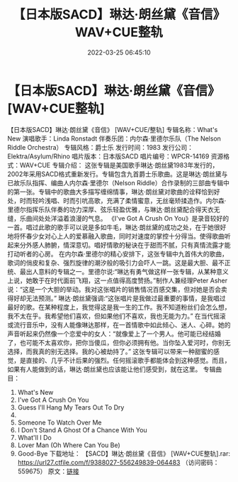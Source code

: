 ﻿---
title: 【日本版SACD】琳达·朗丝黛《音信》WAV+CUE整轨
date: 2022-03-25 06:45:10
categories: 外语音乐
tags: 外语音乐
---
# 【日本版SACD】琳达·朗丝黛《音信》[WAV+CUE整轨]

【日本版SACD】琳达·朗丝黛《音信》 [WAV+CUE/整轨]
专辑名称：What's New
演唱歌手：Linda Ronstadt
伴奏乐团：内尔森·里德尔乐队（The Nelson Riddle Orchestra）
专辑风格：爵士乐
发行时间：1983
发行公司：Elektra/Asylum/Rhino
唱片版本：日本版SACD
唱片编号：WPCR-14169
资源格式：WAV+CUE
专辑介绍：
这张专辑是美国歌手琳达·朗丝黛1983年发行的，2002年采用SACD格式重新发行。专辑包含九首爵士乐歌曲。这是琳达·朗丝黛与已故乐队指挥、编曲人内尔森·里德尔（Nelson
Riddle）合作录制的三部曲专辑中的第一张。专辑中的歌曲大多描写缠绵情事，琳达·朗丝黛对歌曲的诠释恰到好处，时而轻吟浅唱、时而引吭高歌，充满了柔情蜜意，无丝毫矫揉造作。内尔森·里德尔指挥乐队伴奏的功力深厚、弦乐轻盈优雅，与琳达·朗丝黛配合得天衣无缝，乐曲间处处洋溢着浪漫的气息。
《I've Got A Crush On
You》是录音较好的一首。唱过此歌的歌手可以说是多如牛毛，琳达·朗丝黛的成功之处，在于她很好地将怀春少女对心上人的爱慕融入歌曲，同时对速度的掌控十分得当。使得歌曲听起来分外感人肺腑，情深意切。唱好情歌的秘诀在于甜而不腻，只有真情流露才能打动听者的心房。
在内尔森·里德尔的精心安排下，这张专辑中九首伟大的歌曲，歌词的俏皮和复杂、强烈旋律的潮汐般的吸引力会吓人一跳。这是最大胆、最不正统、最出人意料的专辑之一。里德尔说:“琳达有勇气做这样一张专辑，从某种意义上说，她敢于在时代面前飞翔，这一点值得高度赞扬。”制作人兼经理Peter
Asher说：“这是一个大胆的举动。我对这张唱片的销售情况百感交集，但对她是否会卖得好却无法预测。”
琳达·朗丝黛强调:“这张唱片是我做过最重要的事情，是我唱过最好的歌。在某种程度上，我觉得这是我一生的工作。我不知道粉丝们会怎么想，我不太在乎。我希望他们喜欢，但如果他们不喜欢，我也无能为力。”
在当代摇滚或流行音乐中，没有人能像琳达那样，在一首情歌中如此倾心、迷人、心碎。她的声音听起来仍然像一个恋爱中的女人：“就像爱上了一个男人。他可能已经结婚了，也可能不太喜欢你，把你当傻瓜，但你必须拥有他。当你坠入爱河时，你别无选择，而我真的别无选择。我的心被劫持了。”
这张专辑可以带来一种甜蜜的感觉，是直接的、几乎不计后果的强烈。任何摇滚歌手都能体会到这种感觉。而且，如果有人能做到的话，琳达·朗丝黛也应该能让他们感受到，就在这里。
专辑曲目：
01. What's New
02. I've Got A Crush On You
03. Guess I'll Hang My Tears Out To Dry
04.
05. Someone To Watch Over Me
06. I Don't Stand A Ghost Of a Chance With You
07. What'll I Do
08. Lover Man (Oh Where Can You Be)
09. Good-Bye
下载地址：
【SACD】琳达·朗丝黛《音信》 [WAV+CUE整轨].rar: https://url27.ctfile.com/f/9388027-556249839-064483
（访问密码：559675）
原文：[链接](https://blog.sina.com.cn/s/blog_1647c7e7601030w9b.html)